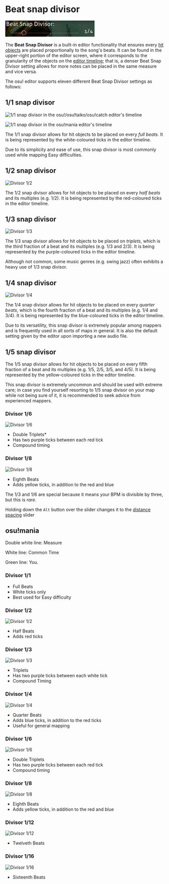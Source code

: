 # Beat snap divisor

![Beat Snap Divisor in the editor](img/beat_snap_divisor.png)

The **Beat Snap Divisor** is a built-in editor functionality that ensures every [hit objects](/wiki/Hit_Object) are placed proportionally to the song's beats. It can be found in the upper-right portion of the editor screen, where it corresponds to the granularity of the objects on the [editor timeline](/wiki/Beatmap_Editor/Timelines); that is, a denser Beat Snap Divisor setting allows for more notes can be placed in the same measure and vice versa. 

The osu! editor supports eleven different Beat Snap Divisor settings as follows:

## 1/1 snap divisor

![1/1 snap divisor in the osu!/osu!taiko/osu!catch editor's timeline](/wiki/shared/BSD_1_1b.jpg "1/1 snap divisor in the osu!/osu!taiko/osu!catch editor's timeline")

![1/1 snap divisor in the osu!mania editor's timeline](/wiki/shared/1_1_m.jpg "1/1 snap divisor in the osu!mania editor's timeline")

The 1/1 snap divisor allows for hit objects to be placed on every *full beats*. It is being represented by the white-coloured ticks in the editor timeline.

Due to its simplicity and ease of use, this snap divisor is most commonly used while mapping Easy difficulties.

## 1/2 snap divisor

![Divisor 1/2](/wiki/shared/BSD_1_2.jpg "Divisor 1/2")

The 1/2 snap divisor allows for hit objects to be placed on every *half beats* and its multiples (e.g. 1/2). It is being represented by the red-coloured ticks in the editor timeline.

## 1/3 snap divisor

![Divisor 1/3](/wiki/shared/BSD_1_3.jpg "Divisor 1/3")

The 1/3 snap divisor allows for hit objects to be placed on *triplets*, which is the third fraction of a beat and its multiples (e.g. 1/3 and 2/3). It is being represented by the purple-coloured ticks in the editor timeline.

Although not common, some music genres (e.g. swing jazz) often exhibits a heavy use of 1/3 snap divisor.

## 1/4 snap divisor

![Divisor 1/4](/wiki/shared/BSD_1_4.jpg "Divisor 1/4")

The 1/4 snap divisor allows for hit objects to be placed on every *quarter beats*, which is the fourth fraction of a beat and its multiples (e.g. 1/4 and 3/4). It is being represented by the blue-coloured ticks in the editor timeline.

Due to its versatility, this snap divisor is extremely popular among mappers and is frequently used in all sorts of maps in general. It is also the default setting given by the editor upon importing a new audio file.

## 1/5 snap divisor

The 1/5 snap divisor allows for hit objects to be placed on every fifth fraction of a beat and its multiples (e.g. 1/5, 2/5, 3/5, and 4/5). It is being represented by the yellow-coloured ticks in the editor timeline.

This snap divisor is extremely uncommon and should be used with extreme care; in case you find yourself resorting to 1/5 snap divisor on your map while not being sure of it, it is recommended to seek advice from experienced mappers.

### Divisor 1/6

![Divisor 1/6](/wiki/shared/BSD_1_6.jpg "Divisor 1/6")

- Double Triplets*
- Has two purple ticks between each red tick
- Compound timing

### Divisor 1/8

![Divisor 1/8](/wiki/shared/BSD_1_8.jpg "Divisor 1/8")

- Eighth Beats
- Adds yellow ticks, in addition to the red and blue

The 1/3 and 1/6 are special because it means your BPM is divisible by three, but this is *rare*.

Holding down the `Alt` button over the slider changes it to the [distance spacing](/wiki/Beatmap_Editor/Distance_Snap) slider

## osu!mania

Double white line: Measure

White line: Common Time

Green line: You.

### Divisor 1/1



- Full Beats
- White ticks only
- Best used for Easy difficulty

### Divisor 1/2

![Divisor 1/2](/wiki/shared/1_2_m.jpg "Divisor 1/2")

- Half Beats
- Adds red ticks

### Divisor 1/3

![Divisor 1/3](/wiki/shared/1_3_m.jpg "Divisor 1/3")

- Triplets
- Has two purple ticks between each white tick
- Compound Timing

### Divisor 1/4

![Divisor 1/4](/wiki/shared/1_4_m.jpg "Divisor 1/4")

- Quarter Beats
- Adds blue ticks, in addition to the red ticks
- Useful for general mapping

### Divisor 1/6

![Divisor 1/6](/wiki/shared/1_6_m.jpg "Divisor 1/6")

- Double Triplets
- Has two purple ticks between each red tick
- Compound timing

### Divisor 1/8

![Divisor 1/8](/wiki/shared/1_8_m.jpg "Divisor 1/8")

- Eighth Beats
- Adds yellow ticks, in addition to the red and blue

### Divisor 1/12

![Divisor 1/12](/wiki/shared/1_12_m.jpg "Divisor 1/12")

- Twelveth Beats

### Divisor 1/16

![Divisor 1/16](/wiki/shared/1_16_m.jpg "Divisor 1/16")

- Sixteenth Beats
